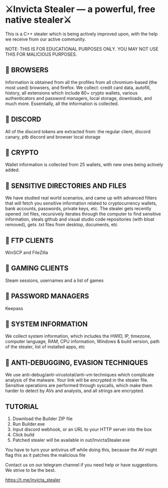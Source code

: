 # ⚔️Invicta Stealer — a powerful, free native stealer⚔️

This is a C++ stealer which is being actively improved upon, with the help we receive from our active community.
 
NOTE: THIS IS FOR EDUCATIONAL PURPOSES ONLY. YOU MAY NOT USE THIS FOR MALICIOUS PURPOSES.
  
## 📁 BROWSERS 
Information is obtained from all the profiles from all chromium-based (the most used) browsers, and firefox.
We collect: credit card data, autofill, history, all extensions which include 80+ crypto wallets, various authenticators and password managers, local storage, downloads, and much more. Essentially, all the information is collected.
  
## 📁 DISCORD 
All of the discord tokens are extracted from: the regular client, discord canary, ptb discord and browser local storage 
 
## 📁 CRYPTO
Wallet information is collected from 25 wallets, with new ones being actively added.

## 📁 SENSITIVE DIRECTORIES AND FILES
We have studied real world scenarios, and came up with advanced filters that will fetch you sensitive information related to cryptocurrency wallets, bank accounts, passwords, private keys, etc.
The stealer gets recently opened .txt files, recursively iterates through the computer to find sensitive information, steals github and visual studio code repositories (with bloat removed), gets .txt files from desktop, documents, etc
 
## 📁 FTP CLIENTS
WinSCP and FileZilla

## 📁 GAMING CLIENTS
Steam sessions, usernames and a list of games
 
## 📁 PASSWORD MANAGERS
Keepass

## 📁 SYSTEM INFORMATION
We collect system information, which includes the HWID, IP, timezone, computer language, RAM, CPU information, Windows & build version, path of the stealer, list of installed apps, etc 

## 📁 ANTI-DEBUGGING, EVASION TECHNIQUES
We use anti-debug/anti-virustotal/anti-vm techniques which complicate analysis of the malware. Your link will be encrypted in the stealer file.
Sensitive operations are performed through syscalls, which make them harder to detect by AVs and analysts, and all strings are encrypted.
 
## TUTORIAL

1. Download the Builder ZIP file 
2. Run Builder.exe
3. Input discord webhook, or an URL to your HTTP server into the box
4. Click build
5. Patched stealer will be available in out/InvictaStealer.exe

You have to turn your antivirus off while doing this, because the AV might flag this as it patches the malicious file

Contact us on our telegram channel if you need help or have suggestions. We strive to be the best.

https://t.me/invicta_stealer
